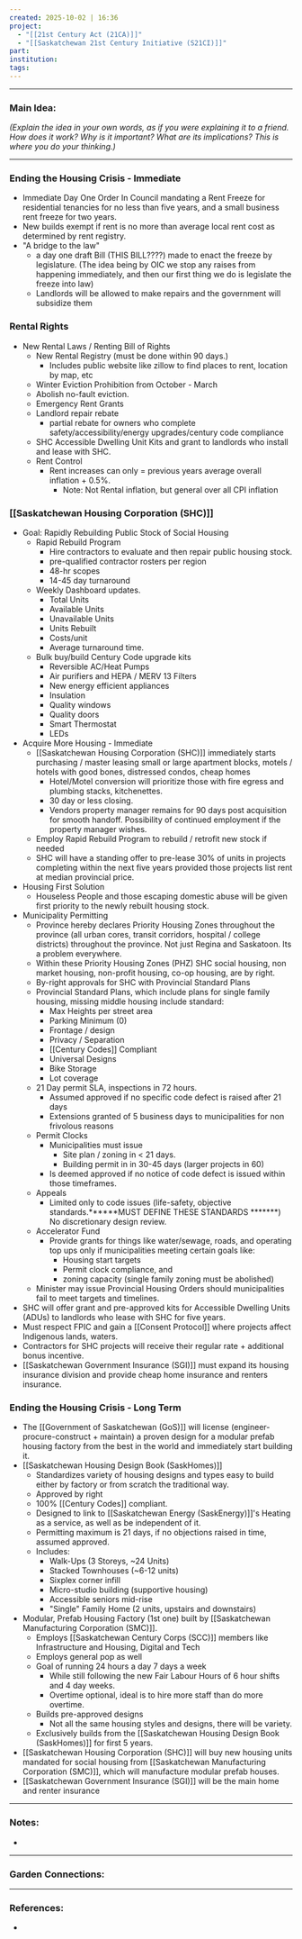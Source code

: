 ```yaml
---
created: 2025-10-02 | 16:36
project:
  - "[[21st Century Act (21CA)]]"
  - "[[Saskatchewan 21st Century Initiative (S21CI)]]"
part:
institution:
tags:
---
```

---
### Main Idea:

*(Explain the idea in your own words, as if you were explaining it to a friend. How does it work? Why is it important? What are its implications? This is where you do your thinking.)*

---
### Ending the Housing Crisis - Immediate 

- Immediate Day One Order In Council mandating a Rent Freeze for residential tenancies for no less than five years, and a small business rent freeze for two years.  
- New builds exempt if rent is no more than average local rent cost as determined by rent registry. 
- "A bridge to the law" 
	- a day one draft Bill (THIS BILL????) made to enact the freeze by legislature. (The idea being by OIC we stop any raises from happening immediately, and then our first thing we do is legislate the freeze into law) 
	- Landlords will be allowed to make repairs and the government will subsidize them 


### Rental Rights

- New Rental Laws / Renting Bill of Rights
	- New Rental Registry (must be done within 90 days.)
		- Includes public website like zillow to find places to rent, location by map, etc
	- Winter Eviction Prohibition from October - March 
	- Abolish no-fault eviction. 
	- Emergency Rent Grants 
	- Landlord repair rebate
		- partial rebate for owners who complete safety/accessibility/energy upgrades/century code compliance
	- SHC Accessible Dwelling Unit Kits and grant to landlords who install and lease with SHC.
	- Rent Control 
		- Rent increases can only = previous years average overall inflation + 0.5%. 
			- Note: Not Rental inflation, but general over all CPI inflation


### [[Saskatchewan Housing Corporation (SHC)]]

- Goal: Rapidly Rebuilding Public Stock of Social Housing 
	- Rapid Rebuild Program 
		- Hire contractors to evaluate and then repair public housing stock. 
		- pre-qualified contractor rosters per region
		- 48-hr scopes
		- 14-45 day turnaround
	- Weekly Dashboard updates. 
		- Total Units
		- Available Units
		- Unavailable Units
		- Units Rebuilt 
		- Costs/unit 
		- Average turnaround time. 
	- Bulk buy/build Century Code upgrade kits
		- Reversible AC/Heat Pumps
		- Air purifiers and HEPA / MERV 13 Filters
		- New energy efficient appliances  
		- Insulation
		- Quality windows
		- Quality doors
		- Smart Thermostat
		- LEDs
- Acquire More Housing - Immediate 
	- [[Saskatchewan Housing Corporation (SHC)]] immediately starts purchasing / master leasing small or large apartment blocks, motels / hotels with good bones, distressed condos, cheap homes
		- Hotel/Motel conversion will prioritize those with fire egress and plumbing stacks, kitchenettes. 
		- 30 day or less closing. 
		- Vendors property manager remains for 90 days post acquisition for smooth handoff. Possibility of continued employment if the property manager wishes. 
	- Employ Rapid Rebuild Program to rebuild / retrofit new stock if needed 
	- SHC will have a standing offer to pre-lease 30% of units in projects completing within the next five years provided those projects list rent at median provincial price. 
- Housing First Solution 
	- Houseless People and those escaping domestic abuse will be given first priority to the newly rebuilt housing stock.
- Municipality Permitting
	- Province hereby declares Priority Housing Zones throughout the province (all urban cores, transit corridors, hospital / college districts) throughout the province. Not just Regina and Saskatoon. Its a problem everywhere. 
	- Within these Priority Housing Zones (PHZ) SHC social housing, non market housing, non-profit housing, co-op housing, are by right. 
	- By-right approvals for SHC with Provincial Standard Plans 
	- Provincial Standard Plans, which include plans for single family housing, missing middle housing include standard:
		- Max Heights per street area 
		- Parking Minimum (0)
		- Frontage / design
		- Privacy / Separation
		- [[Century Codes]] Compliant 
		- Universal Designs 
		- Bike Storage
		- Lot coverage 
	- 21 Day permit SLA, inspections in 72 hours. 
		- Assumed approved if no specific code defect is raised after 21 days 
		- Extensions granted of 5 business days to municipalities for non frivolous reasons   
	- Permit Clocks
		- Municipalities must issue
			- Site plan / zoning in < 21 days.
			- Building permit in in 30-45 days (larger projects in 60)
		- Is deemed approved if no notice of code defect is issued within those timeframes. 
	- Appeals
		- Limited only to code issues (life-safety, objective standards.******MUST DEFINE THESE STANDARDS *******) No discretionary design review. 
	- Accelerator Fund
		- Provide grants for things like water/sewage, roads, and operating top ups only if municipalities meeting certain goals like:
			- Housing start targets
			- Permit clock compliance, and
			- zoning capacity (single family zoning must be abolished)
	- Minister may issue Provincial Housing Orders should municipalities fail to meet targets and timelines. 
- SHC will offer grant and pre-approved kits for Accessible Dwelling Units (ADUs) to landlords who lease with SHC for five years. 
- Must respect FPIC and gain a [[Consent Protocol]] where projects affect Indigenous lands, waters.
- Contractors for SHC projects will receive their regular rate + additional bonus incentive. 
- [[Saskatchewan Government Insurance (SGI)]] must expand its housing insurance division and provide cheap home insurance and renters insurance. 


### Ending the Housing Crisis - Long Term 

- The [[Government of Saskatchewan (GoS)]] will license (engineer-procure-construct + maintain) a proven design for a modular prefab housing factory from the best in the world and immediately start building it. 
- [[Saskatchewan Housing Design Book (SaskHomes)]]
	- Standardizes variety of housing designs and types easy to build either by factory or from scratch the traditional way.
	- Approved by right 
	- 100% [[Century Codes]] compliant. 
	- Designed to link to [[Saskatchewan Energy (SaskEnergy)]]'s Heating as a service, as well as be independent of it. 
	- Permitting maximum is 21 days, if no objections raised in time, assumed approved. 
	- Includes:
		- Walk-Ups (3 Storeys, ~24 Units)
		- Stacked Townhouses (~6-12 units)
		- Sixplex corner infill 
		- Micro-studio building (supportive housing)
		- Accessible seniors mid-rise
		- "Single" Family Home (2 units, upstairs and downstairs)
- Modular, Prefab Housing Factory (1st one) built by [[Saskatchewan Manufacturing Corporation (SMC)]]. 
	- Employs [[Saskatchewan Century Corps (SCC)]] members like Infrastructure and Housing, Digital and Tech
	- Employs general pop as well
	- Goal of running 24 hours a day 7 days a week
		- While still following the new Fair Labour Hours of 6 hour shifts and 4 day weeks. 
		- Overtime optional, ideal is to hire more staff than do more overtime. 
	- Builds pre-approved designs 
		- Not all the same housing styles and designs, there will be variety. 
	- Exclusively builds from the [[Saskatchewan Housing Design Book (SaskHomes)]] for first 5 years. 
- [[Saskatchewan Housing Corporation (SHC)]] will buy new housing units mandated for social housing from [[Saskatchewan Manufacturing Corporation (SMC)]], which will manufacture modular prefab houses. 
- [[Saskatchewan Government Insurance (SGI)]] will be the main home and renter insurance 





--- 
### Notes:

- 



---
### Garden Connections:



--- 
### References: 

- 